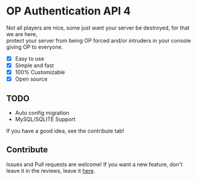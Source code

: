# OP Authentication API 4
Not all players are nice, some just want your server be destroyed, for that we are here,<br>
protect your server from being OP forced and/or intruders in your console giving OP to everyone.<br>

- [x] Easy to use
- [x] Simple and fast
- [x] 100% Customizable
- [x] Open source

## TODO

- Auto config migration
- MySQL/SQLITE Support

If you have a good idea, see the contribute tab!

## Contribute

Issues and Pull requests are welcome! If you want a new feature, don't leave it in the reviews, leave it [here](https://github.com/SSHStudios/issues).

